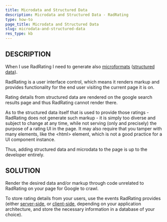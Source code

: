 ```yaml
---
title: Microdata and Structured Data
description: Microdata and Structured Data - RadRating
type: how-to
page_title: Microdata and Structured Data
slug: microdata-and-structured-data
res_type: kb
---
```


## DESCRIPTION

When I use RadRating I need to generate also [microformats](https://webdesign.tutsplus.com/articles/an-introduction-to-structured-data-markup--webdesign-8577) ([structured data](https://developers.google.com/search/docs/guides/intro-structured-data)).

RadRating is a user interface control, which means it renders markup and provides functionality for the end user visiting the current page it is on.   
  
 Rating details from structured data are rendered on the google search results page and thus RadRating cannot render there.  
  
 As to the structured data itself that is used to provide those ratings - RadRating does not generate such markup - it is simply too diverse and subject to change at any time, while not serving (only and precisely) the purpose of a rating UI in the page. It may also require that you tamper with many elements, like the &lt;html&gt; element, which is not a good practice for a UI component instance.   
  
 Thus, adding structured data and microdata to the page is up to the developer entirely.

## SOLUTION

Render the desired data and/or markup through code unrelated to RadRating on your page for Google to crawl.

To store rating details from your users, use the events RadRating provides (either [server-side](https://demos.telerik.com/aspnet-ajax/rating/examples/databinding/defaultcs.aspx), or [client-side](https://demos.telerik.com/aspnet-ajax/rating/examples/clientsidefunctionality/defaultcs.aspx), depending on your application architecture, and store the necessary information in a database of your choice).
 
 